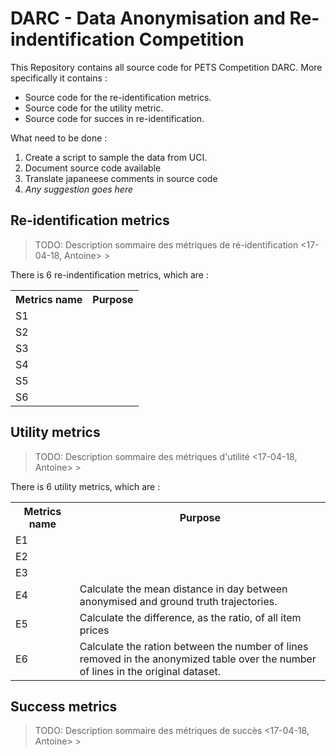 # DARC - Data Anonymisation and Re-indentification Competition

This Repository contains all source code for PETS Competition DARC. More
specifically it contains :
  - Source code for the re-identification metrics.
  - Source code for the utility metric.
  - Source code for succes in re-identification.

What need to be done :
  1. Create a script to sample the data from UCI.
  2. Document source code available
  3. Translate japaneese comments in source code
  4. *Any suggestion goes here*

## Re-identification metrics

>  TODO: Description sommaire des métriques de ré-identification <17-04-18, Antoine> >

  There is 6 re-indentification metrics, which are :
  <table class="tg">
    <tr>
      <th class="tg-us36">Metrics name</th>
      <th class="tg-us36">Purpose</th>
    </tr>
    <tr>
      <td class="tg-us36">S1</td>
      <td class="tg-us36"></td>
    </tr>
    <tr>
      <td class="tg-us36">S2</td>
      <td class="tg-us36"></td>
    </tr>
    <tr>
      <td class="tg-us36">S3</td>
      <td class="tg-us36"></td>
    </tr>
    <tr>
      <td class="tg-us36">S4</td>
      <td class="tg-us36"></td>
    </tr>
    <tr>
      <td class="tg-us36">S5</td>
      <td class="tg-us36"></td>
    </tr>
    <tr>
      <td class="tg-us36">S6</td>
      <td class="tg-us36"></td>
    </tr>
  </table>

## Utility metrics

>  TODO: Description sommaire des métriques d'utilité <17-04-18, Antoine> >

There is 6 utility metrics, which are :

  <table class="tg">
    <tr>
      <th class="tg-us36">Metrics name</th>
      <th class="tg-us36">Purpose</th>
    </tr>
    <tr>
      <td class="tg-us36">E1</td>
      <td class="tg-us36"></td>
    </tr>
    <tr>
      <td class="tg-us36">E2</td>
      <td class="tg-us36"></td>
    </tr>
    <tr>
      <td class="tg-us36">E3</td>
      <td class="tg-us36"></td>
    </tr>
    <tr>
      <td class="tg-us36">E4</td>
      <td class="tg-us36">Calculate the mean distance in day between <br>
      anonymised and ground truth trajectories.</td>
    </tr>
    <tr>
      <td class="tg-us36">E5</td>
      <td class="tg-us36">Calculate the difference, as the ratio, of all item prices</td>
    </tr>
    <tr>
      <td class="tg-us36">E6</td>
      <td class="tg-us36">Calculate the ration between the number of lines <br>
      removed in the anonymized table over the number of lines in the original dataset.</td>
    </tr>
  </table>

## Success metrics

>  TODO: Description sommaire des métriques de succès <17-04-18, Antoine> >
